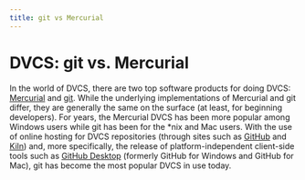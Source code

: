 ```yaml
---
title: git vs Mercurial
---
```

# DVCS: git vs. Mercurial

In the world of DVCS, there are two top software products for doing DVCS: [Mercurial](http://mercurial.selenic.com/) and [git](http://git-scm.com/). While the underlying implementations of Mercurial and git differ, they are generally the same on the surface (at least, for beginning developers). For years, the Mercurial DVCS has been more popular among Windows users while git has been for the *nix and Mac users. With the use of online hosting for DVCS repositories (through sites such as [GitHub](https://github.com/) and [Kiln](https://www.fogcreek.com/kiln/)) and, more specifically, the release of platform-independent client-side tools such as [GitHub Desktop](https://desktop.github.com/) (formerly GitHub for Windows and GitHub for Mac), git has become the most popular DVCS in use today.
